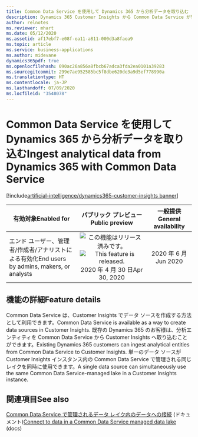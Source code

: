 ```yaml
---
title: Common Data Service を使用して Dynamics 365 から分析データを取り込む
description: Dynamics 365 Customer Insights から Common Data Service が管理するレイクの分析エンティティに接続します。
author: relnotes
ms.reviewer: mhart
ms.date: 05/12/2020
ms.assetid: af17ebf7-e08f-ea11-a811-000d3a8faea9
ms.topic: article
ms.service: business-applications
ms.author: midevane
dynamics365pdf: true
ms.openlocfilehash: 090ac26a856a8fbcb67adca3fda2ea0101a39283
ms.sourcegitcommit: 299e7ae952585bc5f8dbe620de3a9d5ef778990a
ms.translationtype: HT
ms.contentlocale: ja-JP
ms.lasthandoff: 07/09/2020
ms.locfileid: "3548078"
---
```

# <a name="ingest-analytical-data-from-dynamics-365-with-common-data-service"></a><span data-ttu-id="6a51e-103">Common Data Service を使用して Dynamics 365 から分析データを取り込む</span><span class="sxs-lookup"><span data-stu-id="6a51e-103">Ingest analytical data from Dynamics 365 with Common Data Service</span></span>
[!include[artificial-intelligence/dynamics365-customer-insights banner](../includes/artificial-intelligence/dynamics365-customer-insights.md)]

| <span data-ttu-id="6a51e-104">有効対象</span><span class="sxs-lookup"><span data-stu-id="6a51e-104">Enabled for</span></span>    |  <span data-ttu-id="6a51e-105">パブリック プレビュー</span><span class="sxs-lookup"><span data-stu-id="6a51e-105">Public preview</span></span> | <span data-ttu-id="6a51e-106">一般提供</span><span class="sxs-lookup"><span data-stu-id="6a51e-106">General availability</span></span> | 
| ---------- | :----------: |:----------: |
|<span data-ttu-id="6a51e-107">エンド ユーザー、管理者/作成者/アナリストによる有効化</span><span class="sxs-lookup"><span data-stu-id="6a51e-107">End users by admins, makers, or analysts</span></span>|<span data-ttu-id="6a51e-108">![この機能はリリース済みです。](/dynamics365-release-plan/media/green-checkmark.png "この機能はリリース済みです。")</span><span class="sxs-lookup"><span data-stu-id="6a51e-108">![This feature is released.](/dynamics365-release-plan/media/green-checkmark.png "This feature is released.")</span></span> <span data-ttu-id="6a51e-109">2020 年 4 月 30 日</span><span class="sxs-lookup"><span data-stu-id="6a51e-109">Apr 30, 2020</span></span>| <span data-ttu-id="6a51e-110">2020 年 6 月</span><span class="sxs-lookup"><span data-stu-id="6a51e-110">Jun 2020</span></span>|






## <a name="feature-details"></a><span data-ttu-id="6a51e-111">機能の詳細</span><span class="sxs-lookup"><span data-stu-id="6a51e-111">Feature details</span></span>
<!--feature detail start -->
<span data-ttu-id="6a51e-112">Common Data Service は、Customer Insights でデータ ソースを作成する方法として利用できます。</span><span class="sxs-lookup"><span data-stu-id="6a51e-112">Common Data Service is available as a way to create data sources in Customer Insights.</span></span> <span data-ttu-id="6a51e-113">既存の Dynamics 365 のお客様は、分析エンティティを Common Data Service から Customer Insights へ取り込むことができます。</span><span class="sxs-lookup"><span data-stu-id="6a51e-113">Existing Dynamics 365 customers can ingest analytical entities from Common Data Service to Customer Insights.</span></span> <span data-ttu-id="6a51e-114">単一のデータ ソースが Customer Insights インスタンス内の Common Data Service で管理される同じレイクを同時に使用できます。</span><span class="sxs-lookup"><span data-stu-id="6a51e-114">A single data source can simultaneously use the same Common Data Service-managed lake in a Customer Insights instance.</span></span>

<!--feature detail end -->










## <a name="see-also"></a><span data-ttu-id="6a51e-115">関連項目</span><span class="sxs-lookup"><span data-stu-id="6a51e-115">See also</span></span>

<!--docs start-->
<span data-ttu-id="6a51e-116">[Common Data Service で管理されるデータ レイク内のデータへの接続](https://docs.microsoft.com/dynamics365/ai/customer-insights/connect-common-data-service-lake) (ドキュメント)</span><span class="sxs-lookup"><span data-stu-id="6a51e-116">[Connect to data in a Common Data Service managed data lake](https://docs.microsoft.com/dynamics365/ai/customer-insights/connect-common-data-service-lake) (docs)</span></span>
<!--docs end-->
